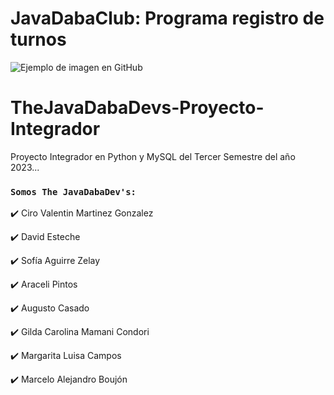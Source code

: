 # JavaDabaClub: Programa registro de turnos
![Ejemplo de imagen en GitHub](https://i.imgur.com/qaPOw7t.png)

# TheJavaDabaDevs-Proyecto-Integrador
Proyecto Integrador en Python y MySQL del Tercer Semestre del año 2023...

### `Somos The JavaDabaDev's:`


:heavy_check_mark: Ciro Valentin Martinez Gonzalez

:heavy_check_mark: David Esteche

:heavy_check_mark: Sofía Aguirre Zelay

:heavy_check_mark: Araceli Pintos

:heavy_check_mark: Augusto Casado

:heavy_check_mark: Gilda Carolina Mamani Condori

:heavy_check_mark: Margarita Luisa Campos

:heavy_check_mark: Marcelo Alejandro Boujón
